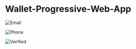 # Wallet-Progressive-Web-App

![Email](https://user-images.githubusercontent.com/23147497/215020718-4c05d53b-0db7-407a-9424-ca47c7b8b9bc.png)

![Phone](https://user-images.githubusercontent.com/23147497/215020740-d385cb55-6b07-42f1-96e8-032b8af27979.png)

![Verified](https://user-images.githubusercontent.com/23147497/215020759-1474de12-d80b-4dde-ad5a-573b00d3d0fb.png)

